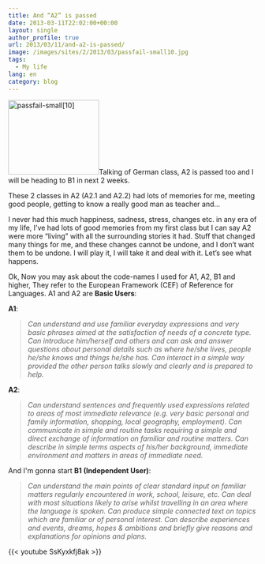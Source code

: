 ```yaml
---
title: And “A2” is passed
date: 2013-03-11T22:02:00+00:00
layout: single
author_profile: true
url: 2013/03/11/and-a2-is-passed/
image: /images/sites/2/2013/03/passfail-small10.jpg
tags:
  - My life
lang: en
category: blog
---
```

[<img class="alignright  wp-image-127" alt="passfail-small[10]" src="/images/2013/03/passfail-small10.jpg" width="184" height="151" srcset="/images/sites/2/2013/03/passfail-small10.jpg 307w, /images/sites/2/2013/03/passfail-small10-300x245.jpg 300w" sizes="(max-width: 184px) 100vw, 184px" />](/images/2013/03/passfail-small10.jpg)Talking of German class, A2 is passed too and I will be heading to B1 in next 2 weeks.

These 2 classes in A2 (A2.1 and A2.2) had lots of memories for me, meeting good people, getting to know a really good man as teacher and&#8230;

I never had this much happiness, sadness, stress, changes etc. in any era of my life, I’ve had lots of good memories from my first class but I can say A2 were more “living” with all the surrounding stories it had. Stuff that changed many things for me, and these changes cannot be undone, and I don’t want them to be undone. I will play it, I will take it and deal with it. Let’s see what happens.

Ok, Now you may ask about the code-names I used for A1, A2, B1 and higher, They refer to the European Framework (CEF) of Reference for Languages. A1 and A2 are **Basic Users**:

**A1**:

> _Can understand and use familiar everyday expressions and very basic phrases aimed at the satisfaction of needs of a concrete type. Can introduce him/herself and others and can ask and answer questions about personal details such as where he/she lives, people he/she knows and things he/she has. Can interact in a simple way provided the other person talks slowly and clearly and is prepared to help._

**A2**:

> _Can understand sentences and frequently used expressions related to areas of most immediate relevance (e.g. very basic personal and family information, shopping, local geography, employment). Can communicate in simple and routine tasks requiring a simple and direct exchange of information on familiar and routine matters. Can describe in simple terms aspects of his/her background, immediate environment and matters in areas of immediate need._

And I'm gonna start **B1 (Independent User)**:

> _Can understand the main points of clear standard input on familiar matters regularly encountered in work, school, leisure, etc. Can deal with most situations likely to arise whilst travelling in an area where the language is spoken. Can produce simple connected text on topics which are familiar or of personal interest. Can describe experiences and events, dreams, hopes & ambitions and briefly give reasons and explanations for opinions and plans._

{{< youtube SsKyxkfj8ak >}}
